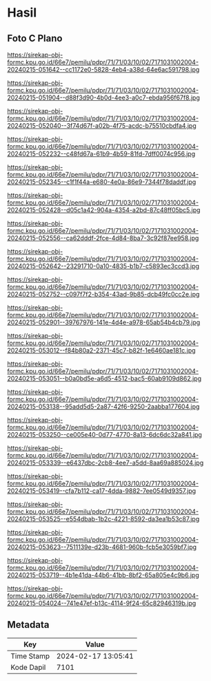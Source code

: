 # Hasil

## Foto C Plano

https://sirekap-obj-formc.kpu.go.id/66e7/pemilu/pdpr/71/71/03/10/02/7171031002004-20240215-051642--cc1172e0-5828-4eb4-a38d-64e6ac591798.jpg

https://sirekap-obj-formc.kpu.go.id/66e7/pemilu/pdpr/71/71/03/10/02/7171031002004-20240215-051904--d88f3d90-4b0d-4ee3-a0c7-ebda956f67f8.jpg

https://sirekap-obj-formc.kpu.go.id/66e7/pemilu/pdpr/71/71/03/10/02/7171031002004-20240215-052040--3f74d67f-a02b-4f75-acdc-b75510cbdfa4.jpg

https://sirekap-obj-formc.kpu.go.id/66e7/pemilu/pdpr/71/71/03/10/02/7171031002004-20240215-052232--c48fd67a-61b9-4b59-81fd-7dff0074c956.jpg

https://sirekap-obj-formc.kpu.go.id/66e7/pemilu/pdpr/71/71/03/10/02/7171031002004-20240215-052345--c1f1f44a-e680-4e0a-86e9-7344f78daddf.jpg

https://sirekap-obj-formc.kpu.go.id/66e7/pemilu/pdpr/71/71/03/10/02/7171031002004-20240215-052428--d05c1a42-904a-4354-a2bd-87c48ff05bc5.jpg

https://sirekap-obj-formc.kpu.go.id/66e7/pemilu/pdpr/71/71/03/10/02/7171031002004-20240215-052556--ca62dddf-2fce-4d84-8ba7-3c92f87ee958.jpg

https://sirekap-obj-formc.kpu.go.id/66e7/pemilu/pdpr/71/71/03/10/02/7171031002004-20240215-052642--23291710-0a10-4835-b1b7-c5893ec3ccd3.jpg

https://sirekap-obj-formc.kpu.go.id/66e7/pemilu/pdpr/71/71/03/10/02/7171031002004-20240215-052752--c097f7f2-b354-43ad-9b85-dcb49fc0cc2e.jpg

https://sirekap-obj-formc.kpu.go.id/66e7/pemilu/pdpr/71/71/03/10/02/7171031002004-20240215-052901--39767976-141e-4d4e-a978-65ab54b4cb79.jpg

https://sirekap-obj-formc.kpu.go.id/66e7/pemilu/pdpr/71/71/03/10/02/7171031002004-20240215-053012--f84b80a2-2371-45c7-b82f-1e6460ae181c.jpg

https://sirekap-obj-formc.kpu.go.id/66e7/pemilu/pdpr/71/71/03/10/02/7171031002004-20240215-053051--b0a0bd5e-a6d5-4512-bac5-60ab9109d862.jpg

https://sirekap-obj-formc.kpu.go.id/66e7/pemilu/pdpr/71/71/03/10/02/7171031002004-20240215-053138--95add5d5-2a87-42f6-9250-2aabba177604.jpg

https://sirekap-obj-formc.kpu.go.id/66e7/pemilu/pdpr/71/71/03/10/02/7171031002004-20240215-053250--ce005e40-0d77-4770-8a13-6dc6dc32a841.jpg

https://sirekap-obj-formc.kpu.go.id/66e7/pemilu/pdpr/71/71/03/10/02/7171031002004-20240215-053339--e6437dbc-2cb8-4ee7-a5dd-8aa69a885024.jpg

https://sirekap-obj-formc.kpu.go.id/66e7/pemilu/pdpr/71/71/03/10/02/7171031002004-20240215-053419--cfa7b112-ca17-4dda-9882-7ee0549d9357.jpg

https://sirekap-obj-formc.kpu.go.id/66e7/pemilu/pdpr/71/71/03/10/02/7171031002004-20240215-053525--e554dbab-1b2c-4221-8592-da3ea1b53c87.jpg

https://sirekap-obj-formc.kpu.go.id/66e7/pemilu/pdpr/71/71/03/10/02/7171031002004-20240215-053623--7511139e-d23b-4681-960b-fcb5e3059bf7.jpg

https://sirekap-obj-formc.kpu.go.id/66e7/pemilu/pdpr/71/71/03/10/02/7171031002004-20240215-053719--4b1e41da-44b6-41bb-8bf2-65a805e4c9b6.jpg

https://sirekap-obj-formc.kpu.go.id/66e7/pemilu/pdpr/71/71/03/10/02/7171031002004-20240215-054024--741e47ef-b13c-4114-9f24-65c82946319b.jpg


## Metadata

| Key        | Value               |
| ---------- | ------------------- |
| Time Stamp | 2024-02-17 13:05:41 |
| Kode Dapil | 7101                |



